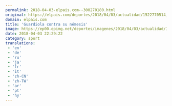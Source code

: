 ```yaml
---
permalink: 2018-04-03-elpais.com--300270180.html
original: https://elpais.com/deportes/2018/04/03/actualidad/1522770514_608502.html#?ref=rss&format=simple&link=link
domain: elpais.com
title: 'Guardiola contra su némesis'
image: https://ep00.epimg.net/deportes/imagenes/2018/04/03/actualidad/1522770514_608502_1522774998_noticia_normal.jpg
date: 2018-04-03 22:29:22
category: sport
translations: 
 - 'en'
 - 'de'
 - 'ru'
 - 'ja'
 - 'fr'
 - 'it'
 - 'zh-CN'
 - 'zh-TW'
 - 'ar'
 - 'pt'
 - 'hy'
---
```


